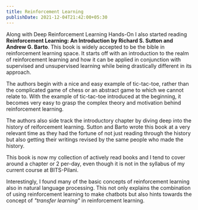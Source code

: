 ```yaml
---
title: Reinforcement Learning
publishDate: 2021-12-04T21:42:00+05:30
---
```

Along with Deep Reinforcement Learning Hands-On I also started reading **Reinforcement Learning: An Introduction by Richard S. Sutton and Andrew G. Barto**. This book is widely accepted to be the bible in reinforcement learning space. It starts off with an introduction to the realm of reinforcement learning and how it can be applied in conjunction with supervised and unsupervised learning while being drastically different in its approach. 

The authors begin with a nice and easy example of tic-tac-toe, rather than the complicated game of chess or an abstract game to which we cannot relate to. With the example of tic-tac-toe introduced at the beginning, it becomes very easy to grasp the complex theory and motivation behind reinforcement learning.

The authors also side track the introductory chapter by diving deep into the history of reiforcement learning. Sutton and Barto wrote this book at a very relevant time as they had the fortune of not just reading through the history but also getting their writings revised by the same people who made the history. 

This book is now my collection of actively read books and I tend to cover around a chapter or 2 per-day, even though it is not in the syllabus of my current course at BITS-Pilani. 

Interestingly, I found many of the basic concepts of reinforcement learning also in natural language processing. This not only explains the combination of using reinforcement learning to make chatbots but also hints towards the concept of *"transfer learning"* in reinforcement learning.